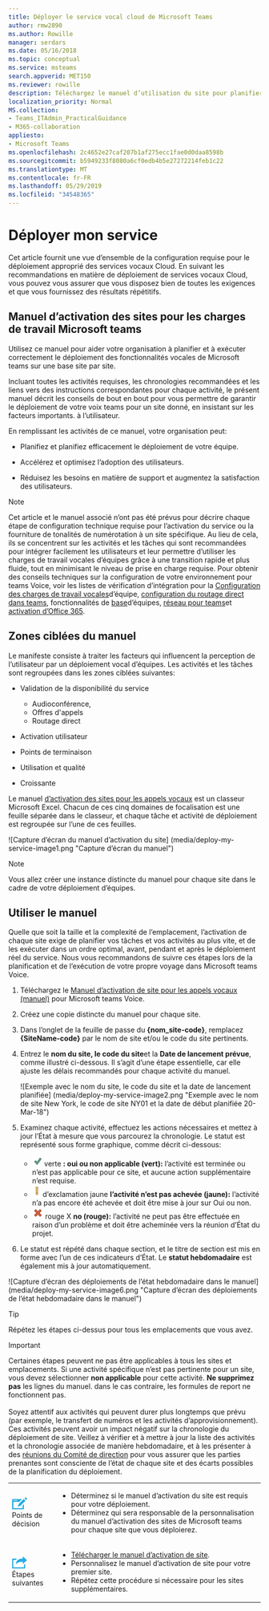 ```yaml
---
title: Déployer le service vocal cloud de Microsoft Teams
author: rmw2890
ms.author: Rowille
manager: serdars
ms.date: 05/16/2018
ms.topic: conceptual
ms.service: msteams
search.appverid: MET150
ms.reviewer: rowille
description: Téléchargez le manuel d’utilisation du site pour planifier le déploiement de vos équipes et accélérer et optimiser l’adoption des utilisateurs, la perception de la qualité et la satisfaction.
localization_priority: Normal
MS.collection:
- Teams_ITAdmin_PracticalGuidance
- M365-collaboration
appliesto:
- Microsoft Teams
ms.openlocfilehash: 2c4652e27caf207b1af275ecc1fae0d0daa8598b
ms.sourcegitcommit: b5949233f8080a6cf0edb4b5e27272214feb1c22
ms.translationtype: MT
ms.contentlocale: fr-FR
ms.lasthandoff: 05/29/2019
ms.locfileid: "34548365"
---
```

# <a name="deploy-my-service"></a>Déployer mon service

Cet article fournit une vue d’ensemble de la configuration requise pour le déploiement approprié des services vocaux Cloud. En suivant les recommandations en matière de déploiement de services vocaux Cloud, vous pouvez vous assurer que vous disposez bien de toutes les exigences et que vous fournissez des résultats répétitifs.

## <a name="site-enablement-playbook-for-microsoft-teams-voice-workloads"></a>Manuel d’activation des sites pour les charges de travail Microsoft teams

Utilisez ce manuel pour aider votre organisation à planifier et à exécuter correctement le déploiement des fonctionnalités vocales de Microsoft teams sur une base site par site.

Incluant toutes les activités requises, les chronologies recommandées et les liens vers des instructions correspondantes pour chaque activité, le présent manuel décrit les conseils de bout en bout pour vous permettre de garantir le déploiement de votre voix teams pour un site donné, en insistant sur les facteurs importants. à l’utilisateur.

En remplissant les activités de ce manuel, votre organisation peut:

-   Planifiez et planifiez efficacement le déploiement de votre équipe.

-   Accélérez et optimisez l’adoption des utilisateurs.

-   Réduisez les besoins en matière de support et augmentez la satisfaction des utilisateurs.

> [!NOTE]
> Cet article et le manuel associé n’ont pas été prévus pour décrire chaque étape de configuration technique requise pour l’activation du service ou la fourniture de tonalités de numérotation à un site spécifique. Au lieu de cela, ils se concentrent sur les activités et les tâches qui sont recommandées pour intégrer facilement les utilisateurs et leur permettre d’utiliser les charges de travail vocales d’équipes grâce à une transition rapide et plus fluide, tout en minimisant le niveau de prise en charge requise. Pour obtenir des conseils techniques sur la configuration de votre environnement pour teams Voice, voir les listes de vérification d’intégration pour la [Configuration des charges de travail vocales](onboarding-checklist-configure-cloud-voice-workloads-in-Microsoft-Teams.md)d’équipe, [configuration du routage direct dans teams](onboarding-checklist-configure-direct-routing-in-Microsoft-Teams.md), fonctionnalités de [base](onboarding-checklist-configure-microsoft-teams-core-capabilities.md)d’équipes, [réseau pour teams](onboarding-checklist-configure-networking.md)et [activation d’Office 365](onboarding-checklist-enable-office-365.md).

<!--ENDOFSECTION-->

## <a name="playbook-focus-areas"></a>Zones ciblées du manuel

Le manifeste consiste à traiter les facteurs qui influencent la perception de l’utilisateur par un déploiement vocal d’équipes. Les activités et les tâches sont regroupées dans les zones ciblées suivantes:

-   Validation de la disponibilité du service
    - Audioconférence,
    - Offres d'appels
    - Routage direct

-   Activation utilisateur

-   Points de terminaison

-   Utilisation et qualité

-   Croissante

Le manuel [d’activation des sites pour les appels vocaux](https://github.com/MicrosoftDocs/OfficeDocs-SkypeForBusiness/blob/live/Teams/downloads/site-enablement-playbook-for-voice-(playbook).xlsx?raw=true) est un classeur Microsoft Excel. Chacun de ces cinq domaines de focalisation est une feuille séparée dans le classeur, et chaque tâche et activité de déploiement est regroupée sur l’une de ces feuilles.

![Capture d’écran du manuel d’activation du site] (media/deploy-my-service-image1.png "Capture d’écran du manuel")

> [!NOTE]
> Vous allez créer une instance distincte du manuel pour chaque site dans le cadre de votre déploiement d’équipes.

<!--ENDOFSECTION-->

## <a name="how-to-use-the-playbook"></a>Utiliser le manuel

Quelle que soit la taille et la complexité de l’emplacement, l’activation de chaque site exige de planifier vos tâches et vos activités au plus vite, et de les exécuter dans un ordre optimal, avant, pendant et après le déploiement réel du service. Nous vous recommandons de suivre ces étapes lors de la planification et de l’exécution de votre propre voyage dans Microsoft teams Voice.

1. Téléchargez le [Manuel d’activation de site pour les appels vocaux (manuel)](https://github.com/MicrosoftDocs/OfficeDocs-SkypeForBusiness/blob/live/Teams/downloads/site-enablement-playbook-for-voice-(playbook).xlsx?raw=true) pour Microsoft teams Voice.

2. Créez une copie distincte du manuel pour chaque site.

3. Dans l’onglet de la feuille de passe du **{nom_site-code}**, remplacez **{SiteName-code}** par le nom de site et/ou le code du site pertinents.

4. Entrez le **nom du site, le code du site**et la **Date de lancement prévue**, comme illustré ci-dessous. Il s’agit d’une étape essentielle, car elle ajuste les délais recommandés pour chaque activité du manuel.

   ![Exemple avec le nom du site, le code du site et la date de lancement planifiée] (media/deploy-my-service-image2.png "Exemple avec le nom de site New York, le code de site NY01 et la date de début planifiée 20-Mar-18")

5. Examinez chaque activité, effectuez les actions nécessaires et mettez à jour l’État à mesure que vous parcourez la chronologie. Le statut est représenté sous forme graphique, comme décrit ci-dessous:
  
   - ![Illustration d’une coche](media/deploy-my-service-image3.png) verte **: oui ou non applicable (vert):** l’activité est terminée ou n’est pas applicable pour ce site, et aucune action supplémentaire n’est requise.</li>
   - ![Image d’un point](media/deploy-my-service-image4.png) d’exclamation jaune <strong>l’activité n’est pas achevée (jaune):</strong> l’activité n’a pas encore été achevée et doit être mise à jour sur Oui ou non.</li>
   - ![Illustration d’une marque](media/deploy-my-service-image5.png) rouge X <strong>no (rouge):</strong> l’activité ne peut pas être effectuée en raison d’un problème et doit être acheminée vers la réunion d’État du projet.</li></ul>

6. Le statut est répété dans chaque section, et le titre de section est mis en forme avec l’un de ces indicateurs d’État. Le **statut hebdomadaire** est également mis à jour automatiquement.

![Capture d’écran des déploiements de l’état hebdomadaire dans le manuel] (media/deploy-my-service-image6.png "Capture d’écran des déploiements de l’état hebdomadaire dans le manuel")

> [!TIP]
> Répétez les étapes ci-dessus pour tous les emplacements que vous avez.

> [!IMPORTANT]
> Certaines étapes peuvent ne pas être applicables à tous les sites et emplacements. Si une activité spécifique n’est pas pertinente pour un site, vous devez sélectionner **non applicable** pour cette activité. **Ne supprimez pas** les lignes du manuel. dans le cas contraire, les formules de report ne fonctionnent pas.<br/><br/>
Soyez attentif aux activités qui peuvent durer plus longtemps que prévu (par exemple, le transfert de numéros et les activités d’approvisionnement). Ces activités peuvent avoir un impact négatif sur la chronologie du déploiement de site. Veillez à vérifier et à mettre à jour la liste des activités et la chronologie associée de manière hebdomadaire, et à les présenter à des [réunions du Comité de direction](https://docs.microsoft.com/MicrosoftTeams/envision-steering-committee-complete-guide) pour vous assurer que les parties prenantes sont consciente de l’état de chaque site et des écarts possibles de la planification du déploiement.

<table>
<tr><td><img src="media/audio_conferencing_image7.png" alt="An icon depicting decision points"/> <br/>Points de décision</td><td><ul><li>Déterminez si le manuel d’activation du site est requis pour votre déploiement.</li><li>Déterminez qui sera responsable de la personnalisation du manuel d’activation des sites de Microsoft teams pour chaque site que vous déploierez.</li></ul></td></tr>
<tr><td><img src="media/audio_conferencing_image9.png" alt="An icon depicting the next steps"/><br/>Étapes suivantes</td><td><ul><li><a href="https://github.com/MicrosoftDocs/OfficeDocs-SkypeForBusiness/blob/live/Teams/downloads/site-enablement-playbook-for-voice-(playbook).xlsx?raw=true" data-raw-source="[Download the Site Enablement Playbook](https://github.com/MicrosoftDocs/OfficeDocs-SkypeForBusiness/blob/live/Teams/downloads/site-enablement-playbook-for-voice-(playbook).xlsx?raw=true)">Télécharger le manuel d’activation de site</a>.</li><li>Personnalisez le manuel d’activation de site pour votre premier site.</li><li>Répétez cette procédure si nécessaire pour les sites supplémentaires.</li></ul></td></tr>
</table>

<!--ENDOFSECTION-->
